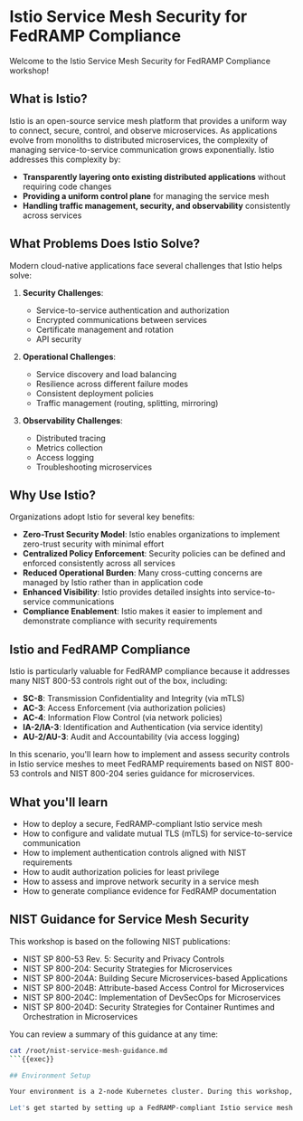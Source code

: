 # Istio Service Mesh Security for FedRAMP Compliance

Welcome to the Istio Service Mesh Security for FedRAMP Compliance workshop!

## What is Istio?

Istio is an open-source service mesh platform that provides a uniform way to connect, secure, control, and observe microservices. As applications evolve from monoliths to distributed microservices, the complexity of managing service-to-service communication grows exponentially. Istio addresses this complexity by:

- **Transparently layering onto existing distributed applications** without requiring code changes
- **Providing a uniform control plane** for managing the service mesh
- **Handling traffic management, security, and observability** consistently across services

## What Problems Does Istio Solve?

Modern cloud-native applications face several challenges that Istio helps solve:

1. **Security Challenges**:
   - Service-to-service authentication and authorization
   - Encrypted communications between services
   - Certificate management and rotation
   - API security

2. **Operational Challenges**:
   - Service discovery and load balancing
   - Resilience across different failure modes
   - Consistent deployment policies
   - Traffic management (routing, splitting, mirroring)

3. **Observability Challenges**:
   - Distributed tracing
   - Metrics collection
   - Access logging
   - Troubleshooting microservices

## Why Use Istio?

Organizations adopt Istio for several key benefits:

- **Zero-Trust Security Model**: Istio enables organizations to implement zero-trust security with minimal effort
- **Centralized Policy Enforcement**: Security policies can be defined and enforced consistently across all services
- **Reduced Operational Burden**: Many cross-cutting concerns are managed by Istio rather than in application code
- **Enhanced Visibility**: Istio provides detailed insights into service-to-service communications
- **Compliance Enablement**: Istio makes it easier to implement and demonstrate compliance with security requirements

## Istio and FedRAMP Compliance

Istio is particularly valuable for FedRAMP compliance because it addresses many NIST 800-53 controls right out of the box, including:

- **SC-8**: Transmission Confidentiality and Integrity (via mTLS)
- **AC-3**: Access Enforcement (via authorization policies)
- **AC-4**: Information Flow Control (via network policies)
- **IA-2/IA-3**: Identification and Authentication (via service identity)
- **AU-2/AU-3**: Audit and Accountability (via access logging)

In this scenario, you'll learn how to implement and assess security controls in Istio service meshes to meet FedRAMP requirements based on NIST 800-53 controls and NIST 800-204 series guidance for microservices.

## What you'll learn

- How to deploy a secure, FedRAMP-compliant Istio service mesh
- How to configure and validate mutual TLS (mTLS) for service-to-service communication
- How to implement authentication controls aligned with NIST requirements
- How to audit authorization policies for least privilege
- How to assess and improve network security in a service mesh
- How to generate compliance evidence for FedRAMP documentation

## NIST Guidance for Service Mesh Security

This workshop is based on the following NIST publications:
- NIST SP 800-53 Rev. 5: Security and Privacy Controls
- NIST SP 800-204: Security Strategies for Microservices
- NIST SP 800-204A: Building Secure Microservices-based Applications
- NIST SP 800-204B: Attribute-based Access Control for Microservices
- NIST SP 800-204C: Implementation of DevSecOps for Microservices
- NIST SP 800-204D: Security Strategies for Container Runtimes and Orchestration in Microservices

You can review a summary of this guidance at any time:

```bash
cat /root/nist-service-mesh-guidance.md
```{{exec}}

## Environment Setup

Your environment is a 2-node Kubernetes cluster. During this workshop, we'll install Istio and deploy sample microservices to demonstrate security concepts.

Let's get started by setting up a FedRAMP-compliant Istio service mesh!